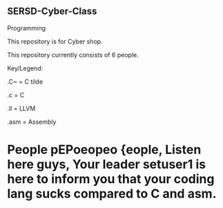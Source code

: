 ## SERSD-Cyber-Class
Programming

This repository is for Cyber shop.

This repository currently consists of 6 people.

Key/Legend:

.C~ = C tilde

.c = C

.ll = LLVM

.asm = Assembly

# People pEPoeopeo {eople, Listen here guys, Your leader setuser1 is here to inform you that your coding lang sucks compared to C and asm.
